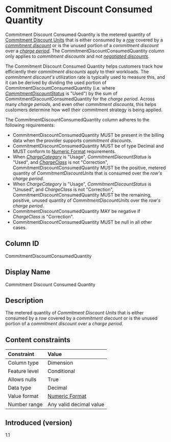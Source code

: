 # Commitment Discount Consumed Quantity

Commitment Discount Consumed Quantity is the metered quantity of [Commitment Discount Units](#commitmentdiscountunit) that is either consumed by a [*row*](glossary:#row) covered by a [*commitment discount*](#glossary:commitmentdiscount) or is the unused portion of a *commitment discount* over a [*charge period*](#glossary:chargeperiod). The CommitmentDiscountConsumedQuantity column only applies to *commitment discounts* and not [*negotiated discounts*](#glossary:negotiated-discount).

The Commitment Discount Consumed Quantity helps customers track how efficiently their *commitment discounts* apply to their workloads. The *commitment discount's* utilization rate is typically used to measure this, and it can be derived by dividing the used portion of CommitmentDiscountConsumedQuantity (i.e. where [*CommitmentDiscountStatus*](#commitmentdiscountstatus) is "Used") by the sum of CommitmentDiscountConsumedQuantity for the *charge period*. Across many *charge periods*, and even other *commitment discounts*, this helps customers determine how well their commitment strategy is being applied.

The CommitmentDiscountConsumedQuantity column adheres to the following requirements:

* CommitmentDiscountConsumedQuantity MUST be present in the billing data when the provider supports *commitment discounts*.
* CommitmentDiscountConsumedQuantity MUST be of type Decimal and MUST conform to [Numeric Format](#numericformat) requirements.
* When [*ChargeCategory*](#chargecategory) is "Usage", *CommitmentDiscountStatus* is "Used", and [*ChargeClass*](#chargeclass) is not "Correction", CommitmentDiscountConsumedQuantity MUST be the positive, metered quantity of *CommitmentDiscountUnits* that is consumed over the *row's* *charge period*.
* When *ChargeCategory* is "Usage", *CommitmentDiscountStatus* is "Unused", and *ChargeClass* is not "Correction", CommitmentDiscountConsumedQuantity MUST be the remaining, positive, unused quantity of *CommitmentDiscountUnits* over the *row's* *charge period*.
* CommitmentDiscountConsumedQuantity MAY be negative if *ChargeClass* is "Correction".
* CommitmentDiscountConsumedQuantity MUST be null in all other cases.

## Column ID

CommitmentDiscountConsumedQuantity

## Display Name

Commitment Discount Consumed Quantity

## Description

The metered quantity of *Commitment Discount Units* that is either consumed by a *row* covered by a *commitment discount* or is the unused portion of a *commitment discount* over a *charge period*.

## Content constraints

| Constraint      | Value            |
|:----------------|:-----------------|
| Column type     | Dimension        |
| Feature level   | Conditional      |
| Allows nulls    | True             |
| Data type       | Decimal          |
| Value format    | [Numeric Format](#numericformat) |
| Number range    | Any valid decimal value |

## Introduced (version)

1.1
